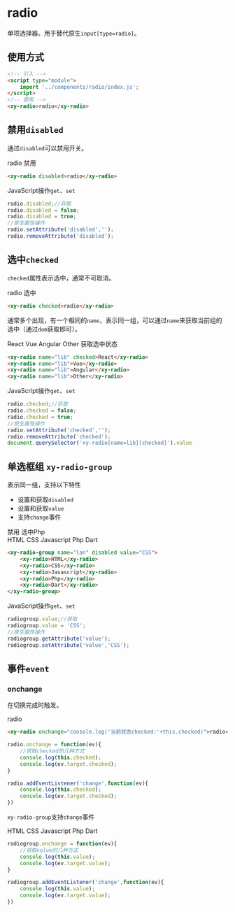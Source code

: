 <script setup>
  import './index.css'
  import '../../components/button/'
  import '../../components/switch/'
  import '../../components/checkbox/'
  import '../../components/radio/'
  import '../../components/radio-group/'
</script>

# radio

单项选择器。用于替代原生`input[type=radio]`。

## 使用方式

```html
<!-- 引入 -->
<script type="module">
    import '../components/radio/index.js';
</script>
<!-- 使用 -->
<xy-radio>radio</xy-radio>
```

## 禁用`disabled`

通过`disabled`可以禁用开关。

<div class="wrap">
<xy-radio disabled>radio</xy-radio>
<xy-checkbox checked onchange="this.previousElementSibling.disabled = this.checked;">禁用</xy-checkbox>
</div>

```html
<xy-radio disabled>radio</xy-radio>
```

JavaScript操作`get`、`set`

```js
radio.disabled;//获取
radio.disabled = false;
radio.disabled = true;
//原生属性操作
radio.setAttribute('disabled','');
radio.removeAttribute('disabled');
```

## 选中`checked`

`checked`属性表示选中，通常不可取消。

<div class="wrap">
<xy-radio>radio</xy-radio>
<xy-button type="primary" onclick="this.previousElementSibling.checked = true;">选中</xy-button>
</div>

```html
<xy-radio checked>radio</xy-radio>
```

通常多个出现，有一个相同的`name`，表示同一组，可以通过`name`来获取当前组的选中（通过`dom`获取即可）。

<div class="wrap">
<xy-radio name="lib">React</xy-radio>
<xy-radio name="lib">Vue</xy-radio>
<xy-radio name="lib">Angular</xy-radio>
<xy-radio name="lib">Other</xy-radio>
<xy-button type="primary" onclick="console.log(document.querySelector('xy-radio[name=lib][checked]').value)">获取选中状态</xy-button>
</div>

```html
<xy-radio name="lib" checked>React</xy-radio>
<xy-radio name="lib">Vue</xy-radio>
<xy-radio name="lib">Angular</xy-radio>
<xy-radio name="lib">Other</xy-radio>
```

JavaScript操作`get`、`set`

```js
radio.checked;//获取
radio.checked = false;
radio.checked = true;
//原生属性操作
radio.setAttribute('checked','');
radio.removeAttribute('checked');
document.querySelector('xy-radio[name=lib][checked]').value
```

## 单选框组 `xy-radio-group`

表示同一组，支持以下特性

* 设置和获取`disabled`
* 设置和获取`value`
* 支持`change`事件

<div class="wrap" noborder>
<xy-checkbox checked onchange="document.getElementById('radio-group').disabled = this.checked;">禁用</xy-checkbox>
<xy-button type="primary" onclick="document.getElementById('radio-group').value='Php'">选中Php</xy-button>
</div>
<div class="wrap">
<xy-radio-group id="radio-group" name="lan" disabled value="CSS" onchange="console.log(this.value)">
    <xy-radio>HTML</xy-radio>
    <xy-radio>CSS</xy-radio>
    <xy-radio>Javascript</xy-radio>
    <xy-radio>Php</xy-radio>
    <xy-radio>Dart</xy-radio>
</xy-radio-group>
</div>

```html
<xy-radio-group name="lan" disabled value="CSS">
    <xy-radio>HTML</xy-radio>
    <xy-radio>CSS</xy-radio>
    <xy-radio>Javascript</xy-radio>
    <xy-radio>Php</xy-radio>
    <xy-radio>Dart</xy-radio>
</xy-radio-group>
```

JavaScript操作`get`、`set`

```js
radiogroup.value;//获取
radiogroup.value = 'CSS';
//原生属性操作
radiogroup.getAttribute('value');
radiogroup.setAttribute('value','CSS');
```

## 事件`event`

### onchange

在切换完成时触发。

<div class="wrap">
<xy-radio onchange="console.log('当前状态checked:'+this.checked)">radio</xy-radio>
</div>

```html
<xy-radio onchange="console.log('当前状态checked:'+this.checked)">radio</xy-radio>
```

```js
radio.onchange = function(ev){
    //获取checked的几种方式
    console.log(this.checked);
    console.log(ev.target.checked);
}

radio.addEventListener('change',function(ev){
    console.log(this.checked);
    console.log(ev.target.checked);
})
```

`xy-radio-group`支持`change`事件

<div class="wrap">
<xy-radio-group name="lan" value="Javascript" onchange="console.log(this.value)">
    <xy-radio>HTML</xy-radio>
    <xy-radio>CSS</xy-radio>
    <xy-radio>Javascript</xy-radio>
    <xy-radio>Php</xy-radio>
    <xy-radio>Dart</xy-radio>
</xy-radio-group>
</div>

```js
radiogroup.onchange = function(ev){
    //获取value的几种方式
    console.log(this.value);
    console.log(ev.target.value);
}

radiogroup.addEventListener('change',function(ev){
    console.log(this.value);
    console.log(ev.target.value);
})
```
